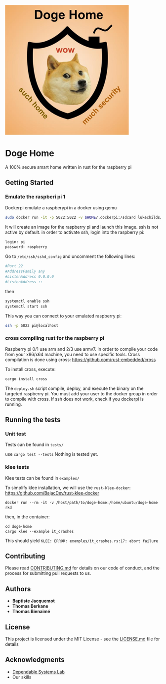 <img src="./logo.jpg" width="400">

# Doge Home

A 100% secure smart home written in rust for the raspberry pi

## Getting Started

### Emulate the raspberi pi 1

Dockerpi emulate a raspberypi in a docker using qemu

```bash
sudo docker run -it -p 5022:5022 -v $HOME/.dockerpi:/sdcard lukechilds/dockerpi
```

It will create an image for the raspberry pi and launch this image.
ssh is not active by default. in order to activate ssh, login into the raspberry pi:

```bash
login: pi
password: raspberry
```

Go to `/etc/ssh/sshd_config` and uncomment the following lines:

```bash
#Port 22
#AddressFamily any
#ListenAddress 0.0.0.0
#ListenAddress ::
```

then

```bash
systemctl enable ssh
systemctl start ssh
```

This way you can connect to your emulated raspberry pi:

```bash
ssh -p 5022 pi@localhost
```

### cross compiling rust for the raspberry pi

Raspberry pi 0/1 use arm and 2/3 use armv7. In order to compile your code from your x86/x64 machine, you need to use specific tools.
Cross compilation is done using cross:
<https://github.com/rust-embedded/cross>

To install cross, execute:
```bash 
cargo install cross
```

The `deploy.sh` script compile, deploy, and execute the binary on the targeted raspberry pi. You must add your user to the docker group in order to compile with cross. If ssh does not work, check if you dockerpi is running.

## Running the tests

### Unit test

Tests can be found in `tests/`

use
`cargo test --tests` 
Nothing is tested yet.

### klee tests

Klee tests can be found in `examples/`

To simplify klee installation, we will use the `rust-klee-docker`: <https://github.com/BajacDev/rust-klee-docker>

```
docker run --rm -it -v /host/path/to/doge-home:/home/ubuntu/doge-home rkd
```

then, in the container:

```
cd doge-home
cargo klee --example it_crashes
```

This should yield `KLEE: ERROR: examples/it_crashes.rs:17: abort failure`

## Contributing

Please read [CONTRIBUTING.md](CONTRIBUTING.md) for details on our code of conduct, and the process for submitting pull requests to us.

## Authors

* **Baptiste Jacquemot**
* **Thomas Berkane**
* **Thomas Bienaimé**

## License

This project is licensed under the MIT License - see the [LICENSE.md](LICENSE.md) file for details

## Acknowledgments

* [Dependable Systems Lab](https://dslab.epfl.ch/)
* Our skills